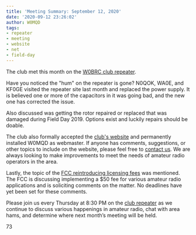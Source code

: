 ```yaml
---
title: 'Meeting Summary: September 12, 2020'
date: '2020-09-12 23:26:02'
author: W0MQD
tags:
- repeater
- meeting
- website
- net
- field-day
---
```


The club met this month on the [W0BRC club repeater](/about/repeaternet#repeater-info).

Have you noticed the "hum" on the repeater is gone? N0QOK, WA0E, and KF0GE visited the repeater site last month and replaced the power supply. It is believed one or more of the capacitors in it was going bad, and the new one has corrected the issue.

Also discussed was getting the rotor repaired or replaced that was damaged during Field Day 2019. Options exist and luckily repairs should be doable.

The club also formally accepted the [club's website](https://w0brc.org) and permanently installed W0MQD as webmaster. If anyone has comments, suggestions, or other topics to include on the website, please feel free to [contact us](/about/contact). We are always looking to make improvements to meet the needs of amateur radio operators in the area.

Lastly, the topic of the [FCC reintroducing licensing fees](http://www.arrl.org/news/fcc-proposes-to-reinstate-amateur-radio-service-fees) was mentioned. The FCC is discussing implementing a $50 fee for various amateur radio applications and is soliciting comments on the matter. No deadlines have yet been set for these comments.

Please join us every Thursday at 8:30 PM on the [club repeater](/about/repeaternet#repeater-info) as we continue to discuss various happenings in amateur radio, chat with area hams, and determine where next month’s meeting will be held.

73

